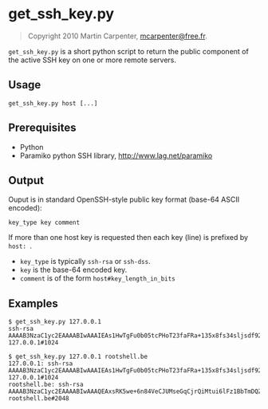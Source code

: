 
# get_ssh_key.py

> Copyright 2010 Martin Carpenter, mcarpenter@free.fr.

`get_ssh_key.py` is a short python script to return the public
component of the active SSH key on one or more remote servers.

## Usage

    get_ssh_key.py host [...]

## Prerequisites

 * Python
 * Paramiko python SSH library, http://www.lag.net/paramiko

## Output

Ouput is in standard OpenSSH-style public key format (base-64 ASCII
encoded):

    key_type key comment

If more than one host key is requested then each key (line) is prefixed
by `host: `.

 * `key_type` is typically `ssh-rsa` or `ssh-dss`.
 * `key` is the base-64 encoded key.
 * `comment` is of the form `host#key_length_in_bits`

## Examples

    $ get_ssh_key.py 127.0.0.1
    ssh-rsa AAAAB3NzaC1yc2EAAAABIwAAAIEAs1HwTgFu0b05tcPHoT23faFRa+135x8fs34sljsdf9234jtCb4KvFb6uGIeyUjXSBAManMQ4p/A9bKqTxLru0lATJshKm4mfL+/odYSmxjBDKcccevoIWAwe8CuR5y0Io/W/oj+HVlY4q7RSqce1gH2zDmpxACNkSsTfxlzi0yM= 127.0.0.1#1024

    $ get_ssh_key.py 127.0.0.1 rootshell.be 
    127.0.0.1: ssh-rsa AAAAB3NzaC1yc2EAAAABIwAAAIEAs1HwTgFu0b05tcPHoT23faFRa+135x8fs34sljsdf9234jtCb4KvFb6uGIeyUjXSBAManMQ4p/A9bKqTxLru0lATJshKm4mfL+/odYSmxjBDKcccevoIWAwe8CuR5y0Io/W/oj+HVlY4q7RSqce1gH2zDmpxACNkSsTfxlzi0yM= 127.0.0.1#1024
    rootshell.be: ssh-rsa AAAAB3NzaC1yc2EAAAABIwAAAQEAxsRK5we+6n84VeCJUMseGqCjrQiMtui6lFz1BbTmDQZT3Btg057zVRn7JMYrA5zF7O2t0bnjjg8eQwDvj0UMgh/KMOpZY0oMYIxgBgjgVEMw57wqnbDUUlfhtsWgjPQ2FSHXARwNv1J6288VA5P9oJc47pKIcs15L27pW0D0iR8u86FeMARjAeACDae+IDY7dWKlj12G7FrGOpGjKhUDDwkpEfrJ4IuYJP0zCgmZbNZSlqN59F0DdfZVkRYdT/DRMJD40OEzTtiBJKT9W9v+Zz/QIYU//PXTTSiw44fX0pfF070z7im43e6e6D36Fc+rmOW6aidvShqV+oixQB7ICQ== rootshell.be#2048

